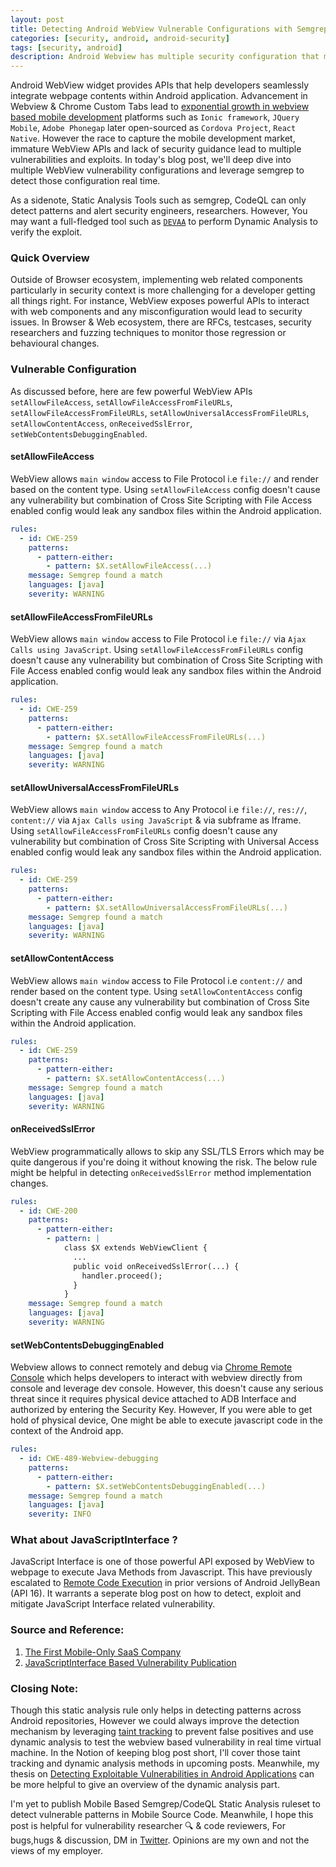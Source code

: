 ```yaml
---
layout: post
title: Detecting Android WebView Vulnerable Configurations with Semgrep Rules - Part 1
categories: [security, android, android-security]
tags: [security, android]
description: Android Webview has multiple security configuration that may lead to security vulnerabilities. <br /> We'll take a deep dive into those webview configs, breakdown vulnerable configs and leverage semgrep to identify those pattern.
---
```


Android WebView widget provides APIs that help developers seamlessly integrate webpage contents within Android application. Advancement in Webview & Chrome Custom Tabs lead to [exponential growth in webview based mobile development](https://tomtunguz.com/mobile-only-saas/) platforms such as `Ionic framework`, `JQuery Mobile`, `Adobe Phonegap` later open-sourced as `Cordova Project`, `React Native`. However the race to capture the mobile development market, immature WebView APIs and lack of security guidance lead to multiple vulnerabilities and exploits. In today's blog post, we'll deep dive into multiple WebView vulnerability configurations and leverage semgrep to detect those configuration real time.

As a sidenote, Static Analysis Tools such as semgrep, CodeQL can only detect patterns and alert security engineers, researchers. However, You may want a full-fledged tool such as [`DEVAA`](https://uwspace.uwaterloo.ca/handle/10012/17034?show=full) to perform Dynamic Analysis to verify the exploit.

### Quick Overview

Outside of Browser ecosystem, implementing web related components particularly in security context is more challenging for a developer getting all things right. For instance, WebView exposes powerful APIs to interact with web components and any misconfiguration would lead to security issues. In Browser & Web ecosystem, there are RFCs, testcases, security researchers and fuzzing techniques to monitor those regression or behavioural changes.

### Vulnerable Configuration

As discussed before, here are few powerful WebView APIs `setAllowFileAccess`, `setAllowFileAccessFromFileURLs`, `setAllowFileAccessFromFileURLs`, `setAllowUniversalAccessFromFileURLs`, `setAllowContentAccess`, `onReceivedSslError`, `setWebContentsDebuggingEnabled`.

#### setAllowFileAccess

WebView allows `main window` access to File Protocol i.e `file://` and render based on the content type. Using `setAllowFileAccess` config doesn't cause any vulnerability but combination of Cross Site Scripting with File Access enabled config would leak any sandbox files within the Android application.

```yaml
rules:
  - id: CWE-259
    patterns:
      - pattern-either:
        - pattern: $X.setAllowFileAccess(...)
    message: Semgrep found a match
    languages: [java]
    severity: WARNING
  ```

#### setAllowFileAccessFromFileURLs

WebView allows `main window` access to File Protocol i.e `file://` via `Ajax Calls using JavaScript`. Using `setAllowFileAccessFromFileURLs` config doesn't cause any vulnerability but combination of Cross Site Scripting with File Access enabled config would leak any sandbox files within the Android application.

```yaml
rules:
  - id: CWE-259
    patterns:
      - pattern-either:
        - pattern: $X.setAllowFileAccessFromFileURLs(...)
    message: Semgrep found a match
    languages: [java]
    severity: WARNING
  ```

#### setAllowUniversalAccessFromFileURLs

WebView allows `main window` access to Any Protocol i.e `file://`, `res://`, `content://` via `Ajax Calls using JavaScript` & via subframe as Iframe. Using `setAllowFileAccessFromFileURLs` config doesn't cause any vulnerability but combination of Cross Site Scripting with Universal Access enabled config would leak any sandbox files within the Android application.

```yaml
rules:
  - id: CWE-259
    patterns:
      - pattern-either:
        - pattern: $X.setAllowUniversalAccessFromFileURLs(...)
    message: Semgrep found a match
    languages: [java]
    severity: WARNING
  ```

#### setAllowContentAccess

WebView allows `main window` access to File Protocol i.e `content://` and render based on the content type. Using `setAllowContentAccess` config doesn't create any cause any vulnerability but combination of Cross Site Scripting with File Access enabled config would leak any sandbox files within the Android application.

```yaml
rules:
  - id: CWE-259
    patterns:
      - pattern-either:
        - pattern: $X.setAllowContentAccess(...)
    message: Semgrep found a match
    languages: [java]
    severity: WARNING
  ```

#### onReceivedSslError

WebView programmatically allows to skip any SSL/TLS Errors which may be quite dangerous if you're doing it without knowing the risk. The below rule might be helpful in detecting `onReceivedSslError` method implementation changes.

```yaml
rules:
  - id: CWE-200
    patterns:
      - pattern-either:
        - pattern: |
            class $X extends WebViewClient {
              ...
              public void onReceivedSslError(...) { 
                handler.proceed(); 
              }
            }
    message: Semgrep found a match
    languages: [java]
    severity: WARNING
  ```

#### setWebContentsDebuggingEnabled

Webview allows to connect remotely and debug via [Chrome Remote Console](https://developer.chrome.com/docs/devtools/remote-debugging/) which helps developers to interact with webview directly from console and leverage dev console. However, this doesn't cause any serious threat since it requires physical device attached to ADB Interface and authorized by entering the Security Key. However, If you were able to get hold of physical device, One might be able to execute javascript code in the context of the Android app.

```yaml
rules:
  - id: CWE-489-Webview-debugging
    patterns:
      - pattern-either:
        - pattern: $X.setWebContentsDebuggingEnabled(...)
    message: Semgrep found a match
    languages: [java]
    severity: INFO
```

### What about JavaScriptInterface ?

JavaScript Interface is one of those powerful API exposed by WebView to webpage to execute Java Methods from Javascript. This have previously escalated to [Remote Code Execution](https://labs.withsecure.com/publications/webview-addjavascriptinterface-remote-code-execution) in prior versions of Android JellyBean (API 16). It warrants a seperate blog post on how to detect, exploit and mitigate JavaScript Interface related vulnerability.

### Source and Reference:

1. [The First Mobile-Only SaaS Company](https://tomtunguz.com/mobile-only-saas/)
2. [JavaScriptInterface Based Vulnerability Publication](https://labs.withsecure.com/publications/webview-addjavascriptinterface-remote-code-execution)

### Closing Note:

Though this static analysis rule only helps in detecting patterns across Android repositories, However we could always improve the detection mechanism by leveraging [taint tracking](https://semgrep.dev/docs/writing-rules/data-flow/taint-mode/) to prevent false positives and use dynamic analysis to test the webview based vulnerability in real time virtual machine. In the Notion of keeping blog post short, I'll cover those taint tracking and dynamic analysis methods in upcoming posts. Meanwhile, my thesis on [Detecting Exploitable Vulnerabilities in Android Applications](https://uwspace.uwaterloo.ca/handle/10012/17034) can be more helpful to give an overview of the dynamic analysis part. 

I'm yet to publish Mobile Based Semgrep/CodeQL Static Analysis ruleset to detect vulnerable patterns in Mobile Source Code. Meanwhile, I hope this post is helpful for vulnerability researcher 🔍 & code reviewers, For bugs,hugs & discussion, DM in [Twitter](https://twitter.com/sshivasurya). Opinions are my own and not the views of my employer.
